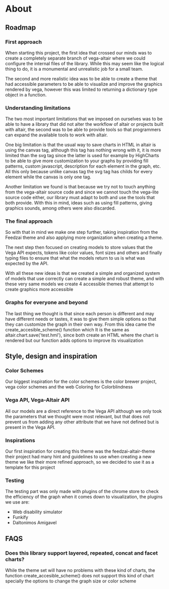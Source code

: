 # About

## Roadmap

### First approach

When starting this project, the first idea that crossed our minds was to create a completely separate branch of
vega-altair where we could configure the internal files of the library. While this may seem like the logical thing to
do, it is a monumental and unrealistic job for a small team.

The second and more realistic idea was to be able to create a theme that had accessible parameters to be able to
visualize and improve the graphics rendered by vega, however this was limited to returning a dictionary type
object in a function.

### Understanding limitations

The two most important limitations that we imposed on ourselves was to be able to have a library that did not alter the
workflow of altair or projects built with altair, the second was to be able to provide tools so that programmers can
expand the available tools to work with altair.

One big limitation is that the usual way to save charts in HTML in altair is using the canvas tag, although this tag has
nothing wrong with it, it is more limited than the svg tag since the latter is used for example by HighCharts to be able
to give more customization to your graphs by providing fill patterns, custom javascript, description for each element in
the graph, etc. All this only because unlike canvas tag the svg tag has childs for every element while the canvas is
only one tag.

Another limitation we found is that because we try not to touch anything from the vega-altair source code and since we
cannot touch the vega-lite source code either, our library must adapt to both and use the tools that both provide.
With this in mind, ideas such as using fill patterns, giving graphics sounds, among others were also discarded.

### The final approach

So with that in mind we make one step further, taking inspiration from the Feedzai theme and also applying more
organization
when creating a theme.

The next step then focused on creating models to store values that the Vega API expects, tokens like color values,
font sizes and others and finally typing files to ensure that what the models return to us is what was
expected by the API.

With all these new ideas is that we created a simple and organized system of models that use correctly can create a
simple and robust theme, and with these very same models we create 4 accessible themes that attempt to create graphics
more accessible

### Graphs for everyone and beyond

The last thing we thought is that since each person is different and may have different needs or tastes, it was to give
them simple options so that they can customize the graph in their own way. From this idea came the
create_accesible_scheme() function which It is the same as altair.chart.save('test.hml'), since both create an HTML
where the chart is rendered but our function adds options to improve its visualization

## Style, design and inspiration

### Color Schemes

Our biggest inspiration for the color schemes is the color brewer project, vega color schemes and the web Coloring for
Colorblindness

### Vega API, Vega-Altair API

All our models are a direct reference to the Vega API although we only took the parameters that we thought were most
relevant, but that does not prevent us from adding any other attribute that we have not defined but is present in the
Vega API.

### Inspirations

Our first inspiration for creating this theme was the feedzai-altair-theme their project had many hint and guidelines
to use when creating a new theme we like their more refined approach, so we decided to use it as a template for this
project

### Testing

The testing part was only made with plugins of the chrome store to check the efficiency of the graph when it comes down
to visualization, the plugins we use are:

- Web disability simulator
- Funkify
- Daltonimos Amigavel

## FAQS

### Does this library support layered, repeated, concat and facet charts?

While the theme set will have no problems with these kind of charts, the function create_accesible_scheme() does not
support this kind of chart specially the options to change the graph size or color scheme




